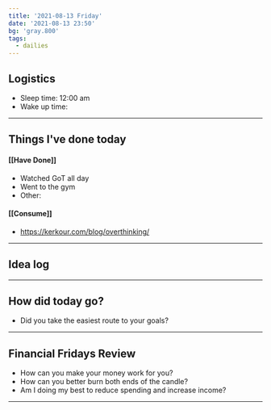 ```yaml
---
title: '2021-08-13 Friday'
date: '2021-08-13 23:50'
bg: 'gray.800'
tags:
  - dailies
---
```


## Logistics

- Sleep time: 12:00 am
- Wake up time:

---

## Things I've done today

#### [[Have Done]]

- Watched GoT all day
- Went to the gym
- Other:

#### [[Consume]]

- https://kerkour.com/blog/overthinking/

---

## Idea log

---

## How did today go?

- Did you take the easiest route to your goals?

---

## Financial Fridays Review

- How can you make your money work for you?
- How can you better burn both ends of the candle?
- Am I doing my best to reduce spending and increase income?

---
